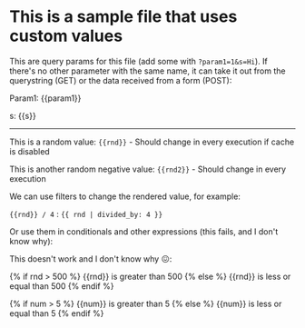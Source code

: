 ﻿---
Title: Sample custom Front Matter external source
#They are prefixed with !! and instantiate a class to retrieve the value for the field
Rnd: !!random_int 0 1000
Rnd2: !!random_int -1000 0
num: 3
---

# This is a sample file that uses custom values

This are query params for this file (add some with `?param1=1&s=Hi`). If there's no other parameter with the same name, it can take it out from the querystring (GET) or the data received from a form (POST):

Param1: {{param1}}

s: {{s}}

----

This is a random value: `{{rnd}}` - Should change in every execution if cache is disabled

This is another random negative value: `{{rnd2}}` - Should change in every execution

We can use filters to change the rendered value, for example:

`{{rnd}} / 4` : `{{ rnd | divided_by: 4 }}`

Or use them in conditionals and other expressions (this fails, and I don't know why):

This doesn't work and I don't know why :confounded::

{% if rnd > 500  %}
    {{rnd}} is greater than 500
{% else %}
    {{rnd}} is less or equal than 500
{% endif %}

{% if num > 5  %}
    {{num}} is greater than 5
{% else %}
    {{num}} is less or equal than 5
{% endif %}